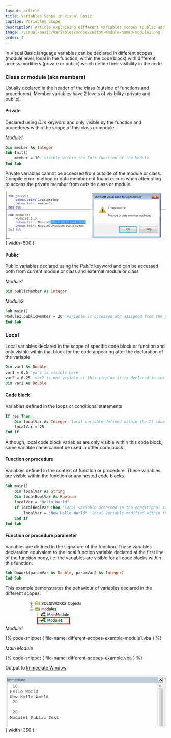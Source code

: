 ```yaml
---
layout: article
title: Variables Scope in Visual Basic
caption: Variables Scope
description: Article explaining different variables scopes (public and private class level, local) in Visual Basic
image: /visual-basic/variables/scope/custom-module-named-module1.png
order: 4
---
```

In Visual Basic language variables can be declared in different scopes (module level, local in the function, within the code block) with different access modifiers (private or public) which define their visibility in the code.

### Class or module (aka members)

Usually declared in the header of the class (outside of functions and procedures). Member variables have 2 levels of visibility (private and public).

#### Private

Declared using *Dim* keyword and only visible by the function and procedures within the scope of this class or module.

*Module1*
~~~vb
Dim member As Integer
Sub Init()
    member = 10 'visible within the Init function of the Module
End Sub
~~~

Private variables cannot be accessed from outside of the module or class. Compile error: method or data member not found occurs when attempting to access the private member from outside class or module.

![Compile error: method or data member not found when calling the privately declared variable from outside class](not-found-member-on-private-variable.png){ width=500 }

#### Public

Public variables declared using the *Public* keyword and can be accessed both from current module or class and external module or class

*Module1*
~~~vb
Dim publicMember As Integer
~~~

*Module2*
~~~vb
Sub main()
Module1.publicMember = 20 'variable is accessed and assigned from the external module
End Sub
~~~

### Local

Local variables declared in the scope of specific code block or function and only visible within that block for the code appearing after the declaration of the variable

~~~ vb
Dim var1 As Double
var1 = 0.5 'var1 is visible here
var2 = 0.25 'var2 is not visible at this step as it is declared in the next line
Dim var2 As Double
~~~

#### Code block
Variables defined in the loops or conditional statements

~~~ vb
If res Then
    Dim localVar As Integer 'local variable defined within the If code block
    localVar = 25
End If
~~~

Although, local code block variables are only visible within this code block, same variable name cannot be used in other code block.

#### Function or procedure

Variables defined in the context of function or procedure. These variables are visible within the function or any nested code blocks.

~~~ vb
Sub main()
    Dim localVar As String
    Dim localBoolVar As Boolean
    localVar = "Hello World"
    If localBoolVar Then 'local variable accessed in the conditional statement
        localVar = "New Hello World" 'local variable modified within the body of conditional statement
    End If
End Sub
~~~

#### Function or procedure parameter

Variables are defined in the signature of the function. These variables declaration equivalent to the local function variable declared at the first line of the function body, i.e. the variables are visible for all code blocks within this function.

~~~ vb
Sub DoWork(paramVar As Double, paramVar2 As Integer)
End Sub
~~~

This example demonstrates the behaviour of variables declared in the different scopes:

*Module1*
![Module1 module in the Visual Basic Project](custom-module-named-module1.png)

{% code-snippet { file-name: different-scopes-example-module1.vba } %}

*Main Module*

{% code-snippet { file-name: different-scopes-example.vba } %}

Output to [Immediate Window](visual-basic/vba/vba-editor/windows#immediate-window)

![Output of variable values](immediate-window-output.png){ width=350 }
